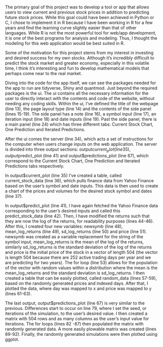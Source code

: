 The primary goal of this project was to develop a tool or app that allows users to view current and previous stock prices in addition to predicting future stock prices.  While this goal could have been achieved in Python or C, I chose to implement it in R because I have been working in R for a few years and find the learning curve slightly easier than that of other languages.  While R is not the most powerful tool for web/app development, it is one of the best programs for analysis and modeling.  Thus, I  thought the modeling for this web application would be best suited in R.  

Some of the motivation for this project stems from my interest in investing and desired success for my own stocks.  Although it’s incredibly difficult to predict the stock market and greater economy, especially in this volatile time, I think it’s interesting and fun to develop mathematical models that perhaps come near to the real market.  

Diving into the code for the app itself, we can see the packages needed for the app to run are tidyverse, Shiny and quantmod.  Just beyond the required packages is the ui.  The ui contains all the necessary information for the user to directly interact with the contents and code of the website, without needing any coding skills.  Within the ui, I’ve defined the title of the webpage (line 13), the  page layout type (line 14) and the contents of the side panel (lines 15-19).  The side panel has a note (line 16), a symbol input (line 17), an iteration input (line 18) and date inputs (line 19).  Past the side panel, there is a main panel (line 24) which has three different tabs: Current Stock Chart, One Prediction and Iterated Predictions.  

After the ui comes the server (line 34), which acts a set of instructions for the computer when users change inputs on the web application.  The server is divided into three output sections: output$current_plot (line 35), output$predict_plot (line 41) and output$predictions_plot (line 67), which correspond to the Current Stock Chart, One Prediction and Iterated Predictions tabs respectively. 

In output$current_plot (line 35) I’ve created a table, called current_stock_data (line 36), which pulls finance data from Yahoo Finance based on the user’s symbol and date inputs.  This data is then used to create a chart of the prices and volumes for the desired stock symbol and dates (line 37). 

In output$predict_plot (line 41), I have again fetched the Yahoo Finance data corresponding to the user’s desired inputs and called this predict_stock_data (line 42).  Then, I have modified the returns such that they are now the log of the returns, for readability purposes (lines 44-46).  After this, I created four new variables: newsymb (line 48), mean_log_returns (line 49), sd_log_returns (line 50) and price (line 51).  newsymb was created as a variable replacement for the string of the symbol input, mean_log_returns is the mean of the log of the returns, similarly sd_log_returns is the standard deviation of the log of the returns and price is the initial price of the stock in a vector of length 504 (the vector is length 504 because there are 252 active trading days per year and we are predicting for two years).  The for loop (line 53) allows for the population of the vector with random values within a distribution where the mean is the mean_log_returns and the standard deviation is sd_log_returns.  I then created a table that can be easily plotted, called random_data (lines 57-59), based on the randomly generated prices and indexed days.  After that, I plotted the data, where day was mapped to x and price was mapped to y (lines 61-63).  

The last output, output$predictions_plot (line 67) is very similar to the previous.  Differences start to occur on line 79, where I set the seed, or iterations of the simulation, to the user’s desired value.  I then created a matrix with 504 rows and as many columns as the user’s input value for iterations.  The for loops (lines 82 -87) then populated the matrix with randomly generated data.  A more easily plowable matrix was created (lines 89-92).  Finally, the randomly generated simulations were then plotted using ggplot.  